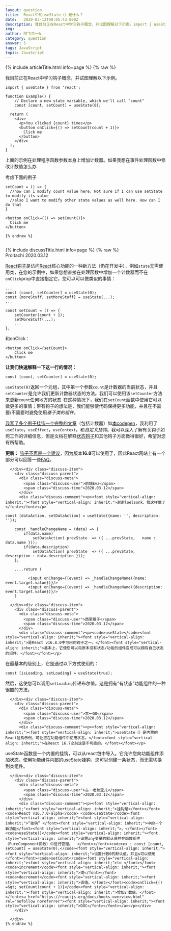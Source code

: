 ```yaml
---
layout: question
title:  React中的useState（）是什么？
date:   2020-03-12T09:05:43.000Z
description: 我目前正在React中学习钩子概念，并试图理解以下示例。import { useState } from 'react';function Exa...
img: 
author: 阿飞古一A
category: question
answer: 5
tags: JavaScript
topic: JavaScript
---
```

<div class="article-root">
  <div class="article">
    {% include articleTitle.html info=page %}
    {% raw %}
    <div class="article-content"><p><font style="vertical-align: inherit;"><font style="vertical-align: inherit;">我目前正在React中学习钩子概念，并试图理解以下示例。</font></font></p>

<pre><code>import { useState } from 'react';<font></font>
<font></font>
function Example() {<font></font>
    // Declare a new state variable, which we'll call "count"<font></font>
    const [count, setCount] = useState(0);<font></font>
<font></font>
  return (<font></font>
    &lt;div&gt;<font></font>
      &lt;p&gt;You clicked {count} times&lt;/p&gt;<font></font>
      &lt;button onClick={() =&gt; setCount(count + 1)}&gt;<font></font>
        Click me<font></font>
      &lt;/button&gt;<font></font>
    &lt;/div&gt;<font></font>
  );<font></font>
}<font></font>
</code></pre>

<p><font style="vertical-align: inherit;"><font style="vertical-align: inherit;">上面的示例在处理程序函数参数本身上增加计数器。</font><font style="vertical-align: inherit;">如果我想在事件处理函数中修改计数值怎么办</font></font></p>

<p><font style="vertical-align: inherit;"><font style="vertical-align: inherit;">考虑下面的例子</font></font></p>

<pre><code>setCount = () =&gt; {<font></font>
  //how can I modify count value here. Not sure if I can use setState to modify its value<font></font>
  //also I want to modify other state values as well here. How can I do that<font></font>
}<font></font>
<font></font>
&lt;button onClick={() =&gt; setCount()}&gt;<font></font>
  Click me<font></font>
&lt;/button&gt;<font></font>
</code></pre></div>
    {% endraw %}
  </div>
  <p style="height: 0;width:0;overflow: hidden;"> 第1177篇《React中的useState（）是什么？》来自Winter(https://github.com/aiyld/aiyld.github.io)的站点</p>
  <div class="discuss-wrapper">
    {% include discussTitle.html info=page %}
    {% raw %}
    <div class="discuss-item">
        <div class="discuss-parent">
          <div class="discuss-meta">
            <span class="discuss-user">ProItachi</span>
            <span class="discuss-time">2020.03.12</span>
          </div>
          <div class="discuss-comment"><p><a href="https://reactjs.org/docs/hooks-overview.html" rel="noreferrer"><font style="vertical-align: inherit;"><font style="vertical-align: inherit;">React钩子</font></font></a><font style="vertical-align: inherit;"><font style="vertical-align: inherit;">是访问</font><a href="https://reactjs.org/docs/hooks-overview.html" rel="noreferrer"><font style="vertical-align: inherit;">React</font></a><font style="vertical-align: inherit;">核心功能的一种新方法（仍在开发中），例如</font></font><code>state</code><font style="vertical-align: inherit;"><font style="vertical-align: inherit;">无需使用类，在您的示例中，如果您想直接在处理函数中增加一个计数器而不在</font></font><code>onClick</code><font style="vertical-align: inherit;"><font style="vertical-align: inherit;">prop中</font><font style="vertical-align: inherit;">直接指定它</font><font style="vertical-align: inherit;">，您可以可以做类似的事情：</font></font></p>

<pre><code>...<font></font>
const [count, setCounter] = useState(0);<font></font>
const [moreStuff, setMoreStuff] = useState(...);<font></font>
...<font></font>
<font></font>
const setCount = () =&gt; {<font></font>
    setCounter(count + 1);<font></font>
    setMoreStuff(...);<font></font>
    ...<font></font>
};<font></font>
</code></pre>

<p><font style="vertical-align: inherit;"><font style="vertical-align: inherit;">和onClick：</font></font></p>

<pre><code>&lt;button onClick={setCount}&gt;<font></font>
    Click me<font></font>
&lt;/button&gt;<font></font>
</code></pre>

<p><strong><font style="vertical-align: inherit;"><font style="vertical-align: inherit;">让我们快速解释一下这一行的情况：</font></font></strong></p>

<pre><code>const [count, setCounter] = useState(0);
</code></pre>

<p><code>useState(0)</code><font style="vertical-align: inherit;"><font style="vertical-align: inherit;">返回一个元组，其中第一个参数</font></font><code>count</code><font style="vertical-align: inherit;"><font style="vertical-align: inherit;">是计数器的当前状态，并且</font></font><code>setCounter</code><font style="vertical-align: inherit;"><font style="vertical-align: inherit;">是允许我们更新计数器状态的方法。</font><font style="vertical-align: inherit;">我们可以使用该</font></font><code>setCounter</code><font style="vertical-align: inherit;"><font style="vertical-align: inherit;">方法来更新</font></font><code>count</code><font style="vertical-align: inherit;"><font style="vertical-align: inherit;">任何地方</font><font style="vertical-align: inherit;">的状态</font><font style="vertical-align: inherit;">-在这种情况下，我们在</font></font><code>setCount</code><font style="vertical-align: inherit;"><font style="vertical-align: inherit;">函数中</font><font style="vertical-align: inherit;">使用它</font><font style="vertical-align: inherit;">可以做更多的事情；</font><font style="vertical-align: inherit;">带有钩子的想法是，我们能够使代码保持更多功能，并且</font><font style="vertical-align: inherit;">在不需要/不需要时</font><font style="vertical-align: inherit;">避免使用</font></font><em><font style="vertical-align: inherit;"><font style="vertical-align: inherit;">基于类的组件</font></font></em><font style="vertical-align: inherit;"><font style="vertical-align: inherit;">。</font></font></p>

<p><a href="https://enmascript.com/articles/2018/10/26/react-conf-2018-understanding-react-hooks-proposal-with-simple-examples" rel="noreferrer"><font style="vertical-align: inherit;"><font style="vertical-align: inherit;">我写了多个例子挂钩一个完整的文章</font></font></a><font style="vertical-align: inherit;"><font style="vertical-align: inherit;">（包括计数器）如</font></font><a href="https://codepen.io/enmanuelduran/pen/LgMomz" rel="noreferrer"><font style="vertical-align: inherit;"><font style="vertical-align: inherit;">本codepen</font></font></a><font style="vertical-align: inherit;"><font style="vertical-align: inherit;">，我利用了</font></font><code>useState</code><font style="vertical-align: inherit;"><font style="vertical-align: inherit;">，</font></font><code>useEffect</code><font style="vertical-align: inherit;"><font style="vertical-align: inherit;">，</font></font><code>useContext</code><font style="vertical-align: inherit;"><font style="vertical-align: inherit;">，和</font></font><em><font style="vertical-align: inherit;"><font style="vertical-align: inherit;">自定义挂钩</font></font></em><font style="vertical-align: inherit;"><font style="vertical-align: inherit;">。</font><font style="vertical-align: inherit;">我可以深入了解有关钩子如何工作的详细信息，但是文档在解释</font></font><a href="https://reactjs.org/docs/hooks-overview.html#-state-hook" rel="noreferrer"><font style="vertical-align: inherit;"><font style="vertical-align: inherit;">状态钩子</font></font></a><font style="vertical-align: inherit;"><font style="vertical-align: inherit;">和其他钩子方面</font><font style="vertical-align: inherit;">做得很好</font><font style="vertical-align: inherit;">，希望对您有所帮助。</font></font></p>

<p><strong><font style="vertical-align: inherit;"><font style="vertical-align: inherit;">更新：</font></font></strong> <a href="https://github.com/facebook/react/blob/master/CHANGELOG.md#1680-february-6-2019" rel="noreferrer"><font style="vertical-align: inherit;"><font style="vertical-align: inherit;">钩子不再是一个建议</font></font></a><font style="vertical-align: inherit;"><font style="vertical-align: inherit;">，因为版本</font></font><strong><font style="vertical-align: inherit;"><font style="vertical-align: inherit;">16.8</font></font></strong><font style="vertical-align: inherit;"><font style="vertical-align: inherit;">可以使用了，因此React网站上有一个部分可以回答一些</font></font><a href="https://reactjs.org/docs/hooks-faq.html" rel="noreferrer"><font style="vertical-align: inherit;"><font style="vertical-align: inherit;">FAQ</font></font></a><font style="vertical-align: inherit;"><font style="vertical-align: inherit;">。</font></font></p></div>
        </div>
        
      </div><div class="discuss-item">
        <div class="discuss-parent">
          <div class="discuss-meta">
            <span class="discuss-user">前端Eva</span>
            <span class="discuss-time">2020.03.12</span>
          </div>
          <div class="discuss-comment"><p><font style="vertical-align: inherit;"><font style="vertical-align: inherit;">谢谢loelsonk，我这样做了</font></font></p>

<p></p><div class="snippet" data-lang="js" data-hide="false" data-console="true" data-babel="false">
<div class="snippet-code">
<pre class="snippet-code-html lang-html prettyprint-override"><code>const [dataAction, setDataAction] = useState({name: '', description: ''});<font></font>
<font></font>
    const _handleChangeName = (data) =&gt; {<font></font>
        if(data.name)<font></font>
            setDataAction( prevState  =&gt; ({ ...prevState,   name : data.name }));<font></font>
        if(data.description)<font></font>
            setDataAction( prevState  =&gt; ({ ...prevState,   description : data.description }));<font></font>
    };<font></font>
    <font></font>
    ....return (<font></font>
    <font></font>
          &lt;input onChange={(event) =&gt; _handleChangeName({name: event.target.value})}/&gt;<font></font>
          &lt;input onChange={(event) =&gt; _handleChangeName({description: event.target.value})}/&gt;<font></font>
    )</code></pre>
</div>
</div>
<p></p></div>
        </div>
        
      </div><div class="discuss-item">
        <div class="discuss-parent">
          <div class="discuss-meta">
            <span class="discuss-user">西里猴子</span>
            <span class="discuss-time">2020.03.12</span>
          </div>
          <div class="discuss-comment"><p><code>useState</code><font style="vertical-align: inherit;"><font style="vertical-align: inherit;">是React v16.8.0中可用的钩子之一。</font><font style="vertical-align: inherit;">基本上，它使您可以将原本没有状态/功能的组件变成可以拥有自己状态的组件。</font></font></p>

<p><font style="vertical-align: inherit;"><font style="vertical-align: inherit;">在最基本的级别上，它是通过以下方式使用的：</font></font></p>

<pre><code>const [isLoading, setLoading] = useState(true);
</code></pre>

<p><font style="vertical-align: inherit;"><font style="vertical-align: inherit;">然后，这使您可以调用</font></font><code>setLoading</code><font style="vertical-align: inherit;"><font style="vertical-align: inherit;">传递布尔值。</font><font style="vertical-align: inherit;">这是拥有“有状态”功能组件的一种很酷的方法。</font></font></p></div>
        </div>
        
      </div><div class="discuss-item">
        <div class="discuss-parent">
          <div class="discuss-meta">
            <span class="discuss-user">古一GO</span>
            <span class="discuss-time">2020.03.12</span>
          </div>
          <div class="discuss-comment"><p><font style="vertical-align: inherit;"><font style="vertical-align: inherit;">useState（）是内置的React挂钩示例，可让您在功能组件中使用状态。</font><font style="vertical-align: inherit;">在React 16.7之前这是不可能的。</font></font></p>

<p><font style="vertical-align: inherit;"><font style="vertical-align: inherit;">useState函数是一个内置的挂钩，可以从react包中导入。</font><font style="vertical-align: inherit;">它允许您向功能组件添加状态。</font><font style="vertical-align: inherit;">使用功能组件内部的useState挂钩，您可以创建一条状态，而无需切换到类组件。</font></font></p></div>
        </div>
        
      </div><div class="discuss-item">
        <div class="discuss-parent">
          <div class="discuss-meta">
            <span class="discuss-user">古一老丝宝儿</span>
            <span class="discuss-time">2020.03.12</span>
          </div>
          <div class="discuss-comment"><p><font style="vertical-align: inherit;"><font style="vertical-align: inherit;">挂钩是</font></font><code>React v16.7.0-alpha</code> <code>useState</code><font style="vertical-align: inherit;"><font style="vertical-align: inherit;">“挂钩” </font><font style="vertical-align: inherit;">中的一个新功能</font><font style="vertical-align: inherit;">。</font></font><code>useState()</code><font style="vertical-align: inherit;"><font style="vertical-align: inherit;">设置any变量的默认值并在函数组件（PureComponent函数）中进行管理。  </font></font><code>ex : const [count, setCount] = useState(0);</code><font style="vertical-align: inherit;"><font style="vertical-align: inherit;">设置计数0的默认值。并且u可以使用</font></font><code>setCount</code><font style="vertical-align: inherit;"><font style="vertical-align: inherit;">to </font></font><code>increment</code><font style="vertical-align: inherit;"><font style="vertical-align: inherit;">或</font></font><code>decrement</code><font style="vertical-align: inherit;"><font style="vertical-align: inherit;">该值。</font></font><code>onClick={() =&gt; setCount(count + 1)}</code><font style="vertical-align: inherit;"><font style="vertical-align: inherit;">增加计数值。</font></font><a href="https://reactjs.org/docs/hooks-overview.html" rel="nofollow noreferrer"><font style="vertical-align: inherit;"><font style="vertical-align: inherit;">DOC</font></font></a></p></div>
        </div>
        
      </div>
    {% endraw %}
  </div>
<div>
